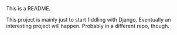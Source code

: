This is a README.

This project is mainly just to start fiddling with Django.  Eventually an interesting project will happen.
Probably in a different repo, though.
